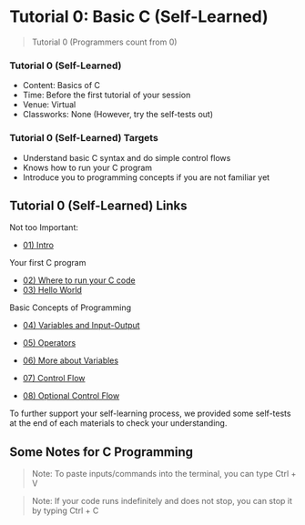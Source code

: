 # Tutorial 0: Basic C (Self-Learned)

> Tutorial 0 (Programmers count from 0)

### Tutorial 0 (Self-Learned)

- Content: Basics of C
- Time: Before the first tutorial of your session
- Venue: Virtual
- Classworks: None (However, try the self-tests out)

### Tutorial 0 (Self-Learned) Targets

* Understand basic C syntax and do simple control flows
* Knows how to run your C program
* Introduce you to programming concepts if you are not familiar yet

## Tutorial 0 (Self-Learned) Links

Not too Important:

* [01) Intro](01-intro.md)

Your first C program 

* [02) Where to run your C code](02-where-to-write-code.md)
* [03) Hello World](03-hello-world.md)

Basic Concepts of Programming

* [04) Variables and Input-Output](04-variable-io.md) 


* [05) Operators](05-operators.md)

* [06) More about Variables](06-rules-and-extra-features.md) 

* [07) Control Flow](07-control-flow.md)
* [08) Optional Control Flow](08-control-flow.md)


To further support your self-learning process, we provided some self-tests at the end of each materials to check your understanding.

## Some Notes for C Programming

> Note: To paste inputs/commands into the terminal, you can type Ctrl + V

> Note: If your code runs indefinitely and does not stop, you can stop it by typing Ctrl + C

